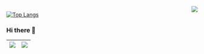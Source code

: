 <img align="right" src="https://github-readme-stats-git-master-summerxx27.vercel.app/api?username=summerxx27&show_icons=true&include_all_commits=true" />

[![Top Langs](https://github-readme-stats.vercel.app/api/top-langs/?username=summerxx27)](https://github.com/summerxx27/github-readme-stats)
### Hi there 👋
| <a href="https://github.com/summerxx27/github-readme-stats"><img align="center" src="https://github-readme-stats-git-master-summerxx27.vercel.app/api?username=summerxx27&show_icons=true&include_all_commits=true&theme=buefy&hide_border=true" /></a> | <a href="https://github.com/summerxx27/github-readme-stats"><img align="center" src="https://github-readme-stats.vercel.app/api/top-langs/?username=summerxx27&layout=compact&theme=buefy&hide_border=true" /></a> |
| ------------- | ------------- |
<!--
**summerxx27/summerxx27** is a ✨ _special_ ✨ repository because its `README.md` (this file) appears on your GitHub profile.

Here are some ideas to get you started:

- 🔭 I’m currently working on ...
- 🌱 I’m currently learning ...
- 👯 I’m looking to collaborate on ...
- 🤔 I’m looking for help with ...
- 💬 Ask me about ...
- 📫 How to reach me: ...
- 😄 Pronouns: ...
- ⚡ Fun fact: ...
-->
